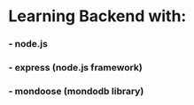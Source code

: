 # Learning Backend with:
### - node.js
### - express (node.js framework)
### - mondoose (mondodb library)
